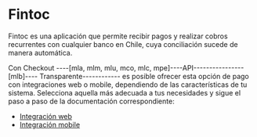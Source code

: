 # Fintoc

Fintoc es una aplicación que permite recibir pagos y realizar cobros recurrentes con cualquier banco en Chile, cuya conciliación sucede de manera automática. 

Con Checkout ----[mla, mlm, mlu, mco, mlc, mpe]----API----------------[mlb]---- Transparente------------ es posible ofrecer esta opción de pago con integraciones web o mobile, dependiendo de las características de tu sistema. Selecciona aquella más adecuada a tus necesidades y sigue el paso a paso de la documentación correspondiente: 

 * [Integración web]()
 * [Integración mobile]()

